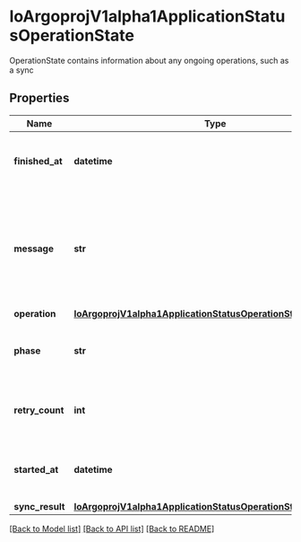 # IoArgoprojV1alpha1ApplicationStatusOperationState

OperationState contains information about any ongoing operations, such as a sync
## Properties
Name | Type | Description | Notes
------------ | ------------- | ------------- | -------------
**finished_at** | **datetime** | FinishedAt contains time of operation completion | [optional] 
**message** | **str** | Message holds any pertinent messages when attempting to perform operation (typically errors). | [optional] 
**operation** | [**IoArgoprojV1alpha1ApplicationStatusOperationStateOperation**](IoArgoprojV1alpha1ApplicationStatusOperationStateOperation.md) |  | 
**phase** | **str** | Phase is the current phase of the operation | 
**retry_count** | **int** | RetryCount contains time of operation retries | [optional] 
**started_at** | **datetime** | StartedAt contains time of operation start | 
**sync_result** | [**IoArgoprojV1alpha1ApplicationStatusOperationStateSyncResult**](IoArgoprojV1alpha1ApplicationStatusOperationStateSyncResult.md) |  | [optional] 

[[Back to Model list]](../README.md#documentation-for-models) [[Back to API list]](../README.md#documentation-for-api-endpoints) [[Back to README]](../README.md)


